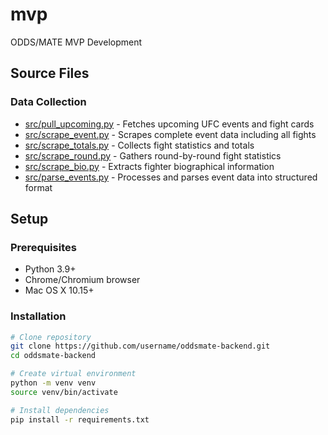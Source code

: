 # mvp
ODDS/MATE MVP Development

## Source Files

### Data Collection
- [src/pull_upcoming.py](src/pull_upcoming.py) - Fetches upcoming UFC events and fight cards
- [src/scrape_event.py](src/scrape_event.py) - Scrapes complete event data including all fights
- [src/scrape_totals.py](src/scrape_totals.py) - Collects fight statistics and totals
- [src/scrape_round.py](src/scrape_round.py) - Gathers round-by-round fight statistics
- [src/scrape_bio.py](src/scrape_bio.py) - Extracts fighter biographical information
- [src/parse_events.py](src/parse_events.py) - Processes and parses event data into structured format


## Setup

### Prerequisites
- Python 3.9+
- Chrome/Chromium browser
- Mac OS X 10.15+

### Installation
```bash
# Clone repository
git clone https://github.com/username/oddsmate-backend.git
cd oddsmate-backend

# Create virtual environment
python -m venv venv
source venv/bin/activate

# Install dependencies
pip install -r requirements.txt
